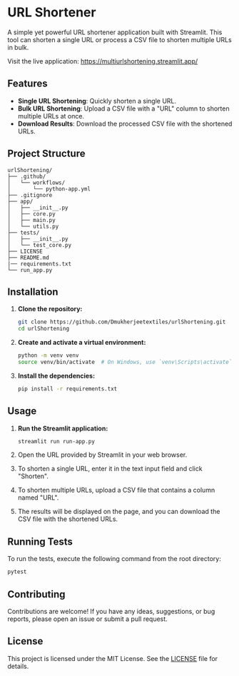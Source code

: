 # URL Shortener

A simple yet powerful URL shortener application built with Streamlit. This tool can shorten a single URL or process a CSV file to shorten multiple URLs in bulk.

Visit the live application: https://multiurlshortening.streamlit.app/

## Features

-   **Single URL Shortening**: Quickly shorten a single URL.
-   **Bulk URL Shortening**: Upload a CSV file with a "URL" column to shorten multiple URLs at once.
-   **Download Results**: Download the processed CSV file with the shortened URLs.

## Project Structure

```
urlShortening/
├── .github/
│   └── workflows/
│       └── python-app.yml
├── .gitignore
├── app/
│   ├── __init__.py
│   ├── core.py
│   ├── main.py
│   └── utils.py
├── tests/
│   ├── __init__.py
│   └── test_core.py
├── LICENSE
├── README.md
|── requirements.txt
└── run_app.py
```

## Installation

1.  **Clone the repository:**

    ```bash
    git clone https://github.com/Dmukherjeetextiles/urlShortening.git
    cd urlShortening
    ```

2.  **Create and activate a virtual environment:**

    ```bash
    python -m venv venv
    source venv/bin/activate  # On Windows, use `venv\Scripts\activate`
    ```

3.  **Install the dependencies:**

    ```bash
    pip install -r requirements.txt
    ```

## Usage

1.  **Run the Streamlit application:**

    ```bash
    streamlit run run-app.py
    ```

2.  Open the URL provided by Streamlit in your web browser.

3.  To shorten a single URL, enter it in the text input field and click "Shorten".

4.  To shorten multiple URLs, upload a CSV file that contains a column named "URL".

5.  The results will be displayed on the page, and you can download the CSV file with the shortened URLs.

## Running Tests

To run the tests, execute the following command from the root directory:

```bash
pytest
```

## Contributing

Contributions are welcome! If you have any ideas, suggestions, or bug reports, please open an issue or submit a pull request.

## License

This project is licensed under the MIT License. See the [LICENSE](LICENSE) file for details.